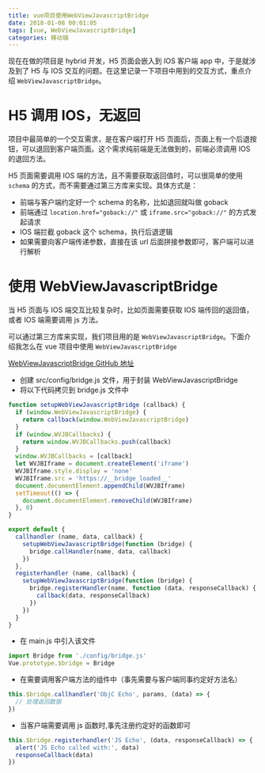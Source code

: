 ```yaml
---
title: vue项目使用WebViewJavascriptBridge
date: 2018-01-08 00:01:05
tags: [vue, WebViewJavascriptBridge]
categories: 移动端
---
```


现在在做的项目是 hybrid 开发，H5 页面会嵌入到 IOS 客户端 app 中，于是就涉及到了 H5 与 IOS 交互的问题。在这里记录一下项目中用到的交互方式，重点介绍 `WebViewJavascriptBridge`。
<!--more-->

# H5 调用 IOS，无返回

项目中最简单的一个交互需求，是在客户端打开 H5 页面后，页面上有一个后退按钮，可以退回到客户端页面。这个需求纯前端是无法做到的，前端必须调用 IOS 的退回方法。

H5 页面需要调用 IOS 端的方法，且不需要获取返回值时，可以很简单的使用 `schema` 的方式，而不需要通过第三方库来实现。具体方式是：

* 前端与客户端约定好一个 schema 的名称，比如退回就叫做 goback
* 前端通过 `location.href="goback://"` 或 `iframe.src="goback://"` 的方式发起请求
* IOS 端拦截 goback 这个 schema，执行后退逻辑
* 如果需要向客户端传递参数，直接在该 url 后面拼接参数即可，客户端可以进行解析

# 使用 WebViewJavascriptBridge

当 H5 页面与 IOS 端交互比较复杂时，比如页面需要获取 IOS 端传回的返回值，或者 IOS 端需要调用 js 方法。

可以通过第三方库来实现，我们项目用的是 `WebViewJavascriptBridge`。下面介绍我怎么在 vue 项目中使用 `WebViewJavascriptBridge`

[WebViewJavascriptBridge GitHub 地址](https://github.com/marcuswestin/WebViewJavascriptBridge)

* 创建 src/config/bridge.js 文件，用于封装 WebViewJavascriptBridge 
* 将以下代码拷贝到 bridge.js 文件中
```JavaScript
function setupWebViewJavascriptBridge (callback) {
  if (window.WebViewJavascriptBridge) {
    return callback(window.WebViewJavascriptBridge)
  }
  if (window.WVJBCallbacks) {
    return window.WVJBCallbacks.push(callback)
  }
  window.WVJBCallbacks = [callback]
  let WVJBIframe = document.createElement('iframe')
  WVJBIframe.style.display = 'none'
  WVJBIframe.src = 'https://__bridge_loaded__'
  document.documentElement.appendChild(WVJBIframe)
  setTimeout(() => {
    document.documentElement.removeChild(WVJBIframe)
  }, 0)
}

export default {
  callhandler (name, data, callback) {
    setupWebViewJavascriptBridge(function (bridge) {
      bridge.callHandler(name, data, callback)
    })
  },
  registerhandler (name, callback) {
    setupWebViewJavascriptBridge(function (bridge) {
      bridge.registerHandler(name, function (data, responseCallback) {
        callback(data, responseCallback)
      })
    })
  }
}
```
* 在 main.js 中引入该文件
```JavaScript
import Bridge from './config/bridge.js'
Vue.prototype.$bridge = Bridge
```
* 在需要调用客户端方法的组件中（事先需要与客户端同事约定好方法名）
```JavaScript
this.$bridge.callhandler('ObjC Echo', params, (data) => {
  // 处理返回数据
})
```
* 当客户端需要调用 js 函数时,事先注册约定好的函数即可
```JavaScript
this.$bridge.registerhandler('JS Echo', (data, responseCallback) => {
  alert('JS Echo called with:', data)
  responseCallback(data)
})
```

